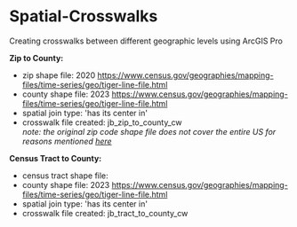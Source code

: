 # Spatial-Crosswalks
Creating crosswalks between different geographic levels using ArcGIS Pro  


__Zip to County:__ 
- zip shape file: 2020 https://www.census.gov/geographies/mapping-files/time-series/geo/tiger-line-file.html  
- county shape file: 2023 https://www.census.gov/geographies/mapping-files/time-series/geo/tiger-line-file.html  
- spatial join type: 'has its center in'   
- crosswalk file created: jb_zip_to_county_cw  
*note: the original zip code shape file does not cover the entire US for reasons mentioned [here](https://www.reddit.com/r/gis/comments/8xe8l4/why_are_there_no_public_exhaustive_zip_code/)*


__Census Tract to County:__
- census tract shape file:
- county shape file: 2023 https://www.census.gov/geographies/mapping-files/time-series/geo/tiger-line-file.html  
- spatial join type: 'has its center in'
- crosswalk file created: jb_tract_to_county_cw
